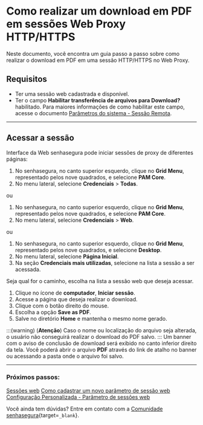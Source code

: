 # Como realizar um download em PDF em sessões Web Proxy HTTP/HTTPS

Neste documento, você encontra um guia passo a passo sobre como realizar o download em PDF em uma sessão HTTP/HTTPS no Web Proxy.

## Requisitos

* Ter uma sessão web cadastrada e disponível.
* Ter o campo **Habilitar transferência de arquivos para Download?** habilitado. Para maiores informações de como habilitar este campo, acesse o documento [Parâmetros do sistema - Sessão Remota](/v3-33/docs/pt/pam-session-proxy-settings).

---
## Acessar a sessão
Interface da Web senhasegura pode iniciar sessões de proxy de diferentes páginas:

1. No senhasegura, no canto superior esquerdo, clique no **Grid Menu**, representado pelos nove quadrados, e selecione **PAM Core**.
2. No menu lateral, selecione **Credenciais** > **Todas**.

ou

1. No senhasegura, no canto superior esquerdo, clique no **Grid Menu**, representado pelos nove quadrados, e selecione **PAM Core**.
2. No menu lateral, selecione **Credenciais** > **Web**.

ou

1. No senhasegura, no canto superior esquerdo, clique no **Grid Menu**, representado pelos nove quadrados, e selecione **Desktop**.
2. No menu lateral, selecione **Página Inicial**.
3. Na seção **Credenciais mais utilizadas**, selecione na lista a sessão a ser acessada.

Seja qual for o caminho, escolha na lista a sessão web que deseja acessar.

1. Clique no ícone de **computador**, **Iniciar sessão**.
2. Acesse a página que deseja realizar o download.
3. Clique com o botão direito do mouse.
4. Escolha a opção **Save as PDF**.
5. Salve no diretório **Home** e mantenha o mesmo nome gerado.

:::(warning) (**Atenção**)
Caso o nome ou localização do arquivo seja alterada, o usuário não conseguirá realizar o download do PDF salvo.
:::
Um banner com o aviso de conclusão de download será exibido no canto inferior direito da tela. Você poderá abrir o arquivo **PDF** através do link de atalho no banner ou acessando a pasta onde o arquivo foi salvo.

---
### Próximos passos:
[Sessões web](/v3-33/docs/pt/pam-session-web-sessions)
[Como cadastrar um novo parâmetro de sessão web](/v3-33/docs/pt/pam-session-how-to-register-a-new-web-session-parameter)
[Configuração Personalizada - Parâmetro de sessões web](/v3-33/docs/pt/pam-session-about-customize-settings-web-sessions-parameters)

Você ainda tem dúvidas? Entre em contato com a [Comunidade senhasegura](https://community.senhasegura.io/){target=`_blank`}.
